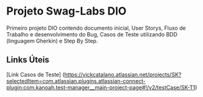 # Projeto Swag-Labs DIO
Primeiro projeto DIO contendo documento inicial, User Storys, Fluxo de Trabalho e desenvolvimento do Bug, Casos de Teste utilizando BDD (linguagem Gherkin) e Step By Step.
## Links Úteis
[Link Casos de Teste] (https://vickcatalano.atlassian.net/projects/SK?selectedItem=com.atlassian.plugins.atlassian-connect-plugin:com.kanoah.test-manager__main-project-page#!/v2/testCase/SK-T1)

